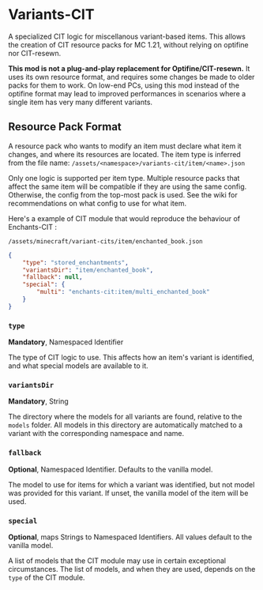 # Variants-CIT
A specialized CIT logic for miscellanous variant-based items.
This allows the creation of CIT resource packs for MC 1.21, without relying on optifine nor CIT-resewn.

**This mod is not a plug-and-play replacement for Optifine/CIT-resewn.**
It uses its own resource format, and requires some changes be made to older packs for them to work.
On low-end PCs, using this mod instead of the optifine format may lead to improved performances in scenarios where a single item has very many different variants.

## Resource Pack Format
A resource pack who wants to modify an item must declare what item it changes, and where its resources are located.
The item type is inferred from the file name: `/assets/<namespace>/variants-cit/item/<name>.json`

Only one logic is supported per item type. Multiple resource packs that affect the same item will be compatible if they are using the same config. Otherwise, the config from the top-most pack is used. See the wiki for recommendations on what config to use for what item.

Here's a example of CIT module that would reproduce the behaviour of Enchants-CIT :

`/assets/minecraft/variant-cits/item/enchanted_book.json`
```json
{
	"type": "stored_enchantments",
	"variantsDir": "item/enchanted_book",
	"fallback": null,
	"special": {
		"multi": "enchants-cit:item/multi_enchanted_book"
	}
}
```

### `type`
**Mandatory**, Namespaced Identifier

The type of CIT logic to use. This affects how an item's variant is identified, and what special models are available to it.

### `variantsDir`
**Mandatory**, String

The directory where the models for all variants are found, relative to the `models` folder.
All models in this directory are automatically matched to a variant with the corresponding namespace and name.


### `fallback`
**Optional**, Namespaced Identifier. Defaults to the vanilla model.

The model to use for items for which a variant was identified, but not model was provided for this variant. If unset, the vanilla model of the item will be used.

### `special`
**Optional**, maps Strings to Namespaced Identifiers. All values default to the vanilla model.

A list of models that the CIT module may use in certain exceptional circumstances.
The list of models, and when they are used, depends on the `type` of the CIT module.


